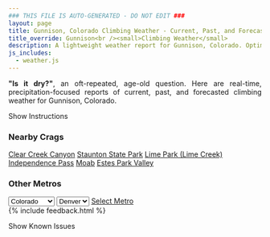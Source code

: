 ```yaml
---
### THIS FILE IS AUTO-GENERATED - DO NOT EDIT ###
layout: page
title: Gunnison, Colorado Climbing Weather - Current, Past, and Forecasted Report
title_override: Gunnison<br /><small>Climbing Weather</small>
description: A lightweight weather report for Gunnison, Colorado. Optimized for slow internet connections.
js_includes:
  - weather.js
---
```


<section class="measure center lh-copy f5-ns f6 ph2 mv4" style="text-align: justify;">
<strong>"Is it dry?"</strong>, an oft-repeated, age-old question. Here are real-time,
precipitation-focused reports of current, past, and forecasted climbing weather for Gunnison, Colorado.
</section>

<p id="settings-toggle" class="mw5 b center tc hover-light-red black-70 pointer">Show Instructions</p>
<section id="settings" class="overflow-hidden" style="display:none;">
    <div class="mv2 ph2 center">
        <div class="fn f6 tc pv2">
            <p class="measure lh-copy center"><strong>Show/hide hourly forecasts</strong> by clicking the desired day.</p>
            <hr class="mw5 p0 mv2 o-60 b0 bt b--light-red light-red bg-light-red">
            <p class="measure lh-copy center"><strong>Current and Past conditions</strong> are measured by the nearest weather station. <strong>Forecast conditions</strong> are calculated and polled separately.</p>
            <hr class="mw5 p0 mv2 o-60 b0 bt b--light-red light-red bg-light-red">
            <p class="measure lh-copy center"><strong>Having issues?</strong> Try <a id="clear-cache" class="no-underline relative fancy-link light-red hover-light-red" href="#">clearing the local cache</a>.</p>
            <hr class="mw5 p0 mv2 o-60 b0 bt b--light-red light-red bg-light-red">
            <p class="measure lh-copy center">Weather data sourced from <a class="no-underline fancy-link relative light-red" target="_blank" href="https://www.weather.gov/documentation/services-web-api">weather.gov</a>.</p>
        </div>
    </div>
</section>
<section id="weather" data-crag="gunnison-colorado" class="mv4-ns mv3 ph2 center"></section>
<section id="nearby" class="tc lh-copy">
  <h3>Nearby Crags</h3>
<a class="nowrap no-underline fancy-link relative light-red mh3" href="/crags/clear-creek-canyon-colorado-weather.html">Clear Creek Canyon</a>
<a class="nowrap no-underline fancy-link relative light-red mh3" href="/crags/staunton-state-park-colorado-weather.html">Staunton State Park</a>
<a class="nowrap no-underline fancy-link relative light-red mh3" href="/crags/lime-park-lime-creek-colorado-weather.html">Lime Park (Lime Creek)</a>
<a class="nowrap no-underline fancy-link relative light-red mh3" href="/crags/independence-pass-colorado-weather.html">Independence Pass</a>
<a class="nowrap no-underline fancy-link relative light-red mh3" href="/crags/moab-utah-weather.html">Moab</a>
<a class="nowrap no-underline fancy-link relative light-red mh3" href="/crags/estes-park-valley-colorado-weather.html">Estes Park Valley</a>
</section>
<section id="nearby" class="tc lh-copy">
  <h3>Other Metros</h3>
  <select class="ma1 bg-near-white pa2" id="stateSel">
    <option value="Texas">Texas</option>
    <option value="Washington">Washington</option>
    <option value="Colorado" selected>Colorado</option>
    <option value="Tennessee">Tennessee</option>
    <option value="Utah">Utah</option>
    <option value="California">California</option>
  </select>
  <select class="ma1 bg-near-white pa2" id="citySel">
    <option value="Denver" selected>Denver</option>
  </select>
  <a id="selectMetro" class="f6 link dim ph3 pv2 ma1 dib white bg-light-red" href="/crags/denver-colorado-weather.html">Select Metro</a>
  <script>
    var states = [];
    states["Texas"] = "Austin"
    states["Washington"] = "Seattle"
    states["Colorado"] = "Denver"
    states["Tennessee"] = "Nashville"
    states["Utah"] = "Salt Lake City"
    states["California"] = "San Francisco|Los Angeles"
  </script>
</section>
{% include feedback.html %}
<p id="issues-toggle" class="mw5 b center tc hover-light-red black-70 pointer">Show Known Issues</p>
<section id="issues" class="overflow-hidden tc f6">
</section>

<script>
  var weekly_GJT_152_72 = {"updated":"2021-01-13T05:45:44+00:00","units":"us","forecastGenerator":"BaselineForecastGenerator","generatedAt":"2021-01-13T09:25:40+00:00","updateTime":"2021-01-13T05:45:44+00:00","validTimes":"2021-01-12T23:00:00+00:00/P7DT2H","elevation":{"value":2479.8528,"unitCode":"unit:m"},"periods":[{"number":1,"name":"Overnight","startTime":"2021-01-13T02:00:00-07:00","endTime":"2021-01-13T06:00:00-07:00","isDaytime":false,"temperature":-6,"temperatureUnit":"F","temperatureTrend":null,"windSpeed":"0 to 5 mph","windDirection":"SSW","icon":"https://api.weather.gov/icons/land/night/cold?size=medium","shortForecast":"Mostly Clear","detailedForecast":"Mostly clear, with a low around -6. Wind chill values as low as -13. South southwest wind 0 to 5 mph."},{"number":2,"name":"Wednesday","startTime":"2021-01-13T06:00:00-07:00","endTime":"2021-01-13T18:00:00-07:00","isDaytime":true,"temperature":30,"temperatureUnit":"F","temperatureTrend":null,"windSpeed":"0 to 5 mph","windDirection":"W","icon":"https://api.weather.gov/icons/land/day/fog/sct?size=medium","shortForecast":"Patchy Fog then Mostly Sunny","detailedForecast":"Patchy fog between 8am and 9am. Mostly sunny, with a high near 30. Wind chill values as low as -14. West wind 0 to 5 mph."},{"number":3,"name":"Wednesday Night","startTime":"2021-01-13T18:00:00-07:00","endTime":"2021-01-14T06:00:00-07:00","isDaytime":false,"temperature":4,"temperatureUnit":"F","temperatureTrend":null,"windSpeed":"5 to 15 mph","windDirection":"WNW","icon":"https://api.weather.gov/icons/land/night/cold?size=medium","shortForecast":"Partly Cloudy","detailedForecast":"Partly cloudy, with a low around 4. West northwest wind 5 to 15 mph."},{"number":4,"name":"Thursday","startTime":"2021-01-14T06:00:00-07:00","endTime":"2021-01-14T18:00:00-07:00","isDaytime":true,"temperature":26,"temperatureUnit":"F","temperatureTrend":null,"windSpeed":"10 to 15 mph","windDirection":"WNW","icon":"https://api.weather.gov/icons/land/day/sct?size=medium","shortForecast":"Mostly Sunny","detailedForecast":"Mostly sunny, with a high near 26. Wind chill values as low as -10. West northwest wind 10 to 15 mph, with gusts as high as 30 mph."},{"number":5,"name":"Thursday Night","startTime":"2021-01-14T18:00:00-07:00","endTime":"2021-01-15T06:00:00-07:00","isDaytime":false,"temperature":0,"temperatureUnit":"F","temperatureTrend":null,"windSpeed":"5 to 10 mph","windDirection":"WNW","icon":"https://api.weather.gov/icons/land/night/cold?size=medium","shortForecast":"Clear","detailedForecast":"Clear, with a low around 0. West northwest wind 5 to 10 mph, with gusts as high as 25 mph."},{"number":6,"name":"Friday","startTime":"2021-01-15T06:00:00-07:00","endTime":"2021-01-15T18:00:00-07:00","isDaytime":true,"temperature":30,"temperatureUnit":"F","temperatureTrend":null,"windSpeed":"5 to 10 mph","windDirection":"WNW","icon":"https://api.weather.gov/icons/land/day/few?size=medium","shortForecast":"Sunny","detailedForecast":"Sunny, with a high near 30."},{"number":7,"name":"Friday Night","startTime":"2021-01-15T18:00:00-07:00","endTime":"2021-01-16T06:00:00-07:00","isDaytime":false,"temperature":4,"temperatureUnit":"F","temperatureTrend":null,"windSpeed":"5 mph","windDirection":"WNW","icon":"https://api.weather.gov/icons/land/night/cold?size=medium","shortForecast":"Partly Cloudy","detailedForecast":"Partly cloudy, with a low around 4."},{"number":8,"name":"Saturday","startTime":"2021-01-16T06:00:00-07:00","endTime":"2021-01-16T18:00:00-07:00","isDaytime":true,"temperature":30,"temperatureUnit":"F","temperatureTrend":null,"windSpeed":"5 mph","windDirection":"WNW","icon":"https://api.weather.gov/icons/land/day/snow?size=medium","shortForecast":"Slight Chance Snow Showers","detailedForecast":"A slight chance of snow showers between 11am and 5pm. Partly sunny, with a high near 30."},{"number":9,"name":"Saturday Night","startTime":"2021-01-16T18:00:00-07:00","endTime":"2021-01-17T06:00:00-07:00","isDaytime":false,"temperature":0,"temperatureUnit":"F","temperatureTrend":null,"windSpeed":"5 mph","windDirection":"WNW","icon":"https://api.weather.gov/icons/land/night/cold?size=medium","shortForecast":"Partly Cloudy","detailedForecast":"Partly cloudy, with a low around 0."},{"number":10,"name":"Sunday","startTime":"2021-01-17T06:00:00-07:00","endTime":"2021-01-17T18:00:00-07:00","isDaytime":true,"temperature":28,"temperatureUnit":"F","temperatureTrend":null,"windSpeed":"5 mph","windDirection":"W","icon":"https://api.weather.gov/icons/land/day/sct/snow?size=medium","shortForecast":"Mostly Sunny then Slight Chance Snow Showers","detailedForecast":"A slight chance of snow showers after 5pm. Mostly sunny, with a high near 28."},{"number":11,"name":"Sunday Night","startTime":"2021-01-17T18:00:00-07:00","endTime":"2021-01-18T06:00:00-07:00","isDaytime":false,"temperature":4,"temperatureUnit":"F","temperatureTrend":null,"windSpeed":"5 mph","windDirection":"WNW","icon":"https://api.weather.gov/icons/land/night/snow?size=medium","shortForecast":"Slight Chance Snow Showers","detailedForecast":"A slight chance of snow showers before 5am. Mostly cloudy, with a low around 4."},{"number":12,"name":"M.L. King Jr. Day","startTime":"2021-01-18T06:00:00-07:00","endTime":"2021-01-18T18:00:00-07:00","isDaytime":true,"temperature":26,"temperatureUnit":"F","temperatureTrend":null,"windSpeed":"5 mph","windDirection":"WNW","icon":"https://api.weather.gov/icons/land/day/snow?size=medium","shortForecast":"Slight Chance Snow Showers","detailedForecast":"A slight chance of snow showers between 11am and 5pm. Partly sunny, with a high near 26."},{"number":13,"name":"Monday Night","startTime":"2021-01-18T18:00:00-07:00","endTime":"2021-01-19T06:00:00-07:00","isDaytime":false,"temperature":-4,"temperatureUnit":"F","temperatureTrend":null,"windSpeed":"5 mph","windDirection":"WNW","icon":"https://api.weather.gov/icons/land/night/cold?size=medium","shortForecast":"Partly Cloudy","detailedForecast":"Partly cloudy, with a low around -4."},{"number":14,"name":"Tuesday","startTime":"2021-01-19T06:00:00-07:00","endTime":"2021-01-19T18:00:00-07:00","isDaytime":true,"temperature":25,"temperatureUnit":"F","temperatureTrend":null,"windSpeed":"5 mph","windDirection":"WNW","icon":"https://api.weather.gov/icons/land/day/sct?size=medium","shortForecast":"Mostly Sunny","detailedForecast":"Mostly sunny, with a high near 25."}]}
  var hourly_GJT_152_72 = {"@context":["https://geojson.org/geojson-ld/geojson-context.jsonld",{"@version":"1.1","wx":"https://api.weather.gov/ontology#","geo":"http://www.opengis.net/ont/geosparql#","unit":"http://codes.wmo.int/common/unit/","@vocab":"https://api.weather.gov/ontology#"}],"type":"Feature","geometry":{"type":"Polygon","coordinates":[[[-106.855759,38.5572231],[-106.8532816,38.5351203],[-106.8249691,38.5370592],[-106.8274406,38.5591622],[-106.855759,38.5572231]]]},"properties":{"updated":"2021-01-13T05:45:44+00:00","units":"us","forecastGenerator":"HourlyForecastGenerator","generatedAt":"2021-01-13T09:25:41+00:00","updateTime":"2021-01-13T05:45:44+00:00","validTimes":"2021-01-12T23:00:00+00:00/P7DT2H","elevation":{"value":2479.8528,"unitCode":"unit:m"},"periods":[{"number":1,"name":"","startTime":"2021-01-13T02:00:00-07:00","endTime":"2021-01-13T03:00:00-07:00","isDaytime":false,"temperature":-1,"temperatureUnit":"F","temperatureTrend":null,"windSpeed":"0 mph","windDirection":"S","icon":"https://api.weather.gov/icons/land/night/cold?size=small","shortForecast":"Mostly Clear","detailedForecast":""},{"number":2,"name":"","startTime":"2021-01-13T03:00:00-07:00","endTime":"2021-01-13T04:00:00-07:00","isDaytime":false,"temperature":-2,"temperatureUnit":"F","temperatureTrend":null,"windSpeed":"5 mph","windDirection":"S","icon":"https://api.weather.gov/icons/land/night/cold?size=small","shortForecast":"Mostly Clear","detailedForecast":""},{"number":3,"name":"","startTime":"2021-01-13T04:00:00-07:00","endTime":"2021-01-13T05:00:00-07:00","isDaytime":false,"temperature":-3,"temperatureUnit":"F","temperatureTrend":null,"windSpeed":"5 mph","windDirection":"SW","icon":"https://api.weather.gov/icons/land/night/cold?size=small","shortForecast":"Mostly Clear","detailedForecast":""},{"number":4,"name":"","startTime":"2021-01-13T05:00:00-07:00","endTime":"2021-01-13T06:00:00-07:00","isDaytime":false,"temperature":-4,"temperatureUnit":"F","temperatureTrend":null,"windSpeed":"5 mph","windDirection":"WSW","icon":"https://api.weather.gov/icons/land/night/cold?size=small","shortForecast":"Mostly Clear","detailedForecast":""},{"number":5,"name":"","startTime":"2021-01-13T06:00:00-07:00","endTime":"2021-01-13T07:00:00-07:00","isDaytime":true,"temperature":-6,"temperatureUnit":"F","temperatureTrend":null,"windSpeed":"5 mph","windDirection":"W","icon":"https://api.weather.gov/icons/land/day/cold?size=small","shortForecast":"Sunny","detailedForecast":""},{"number":6,"name":"","startTime":"2021-01-13T07:00:00-07:00","endTime":"2021-01-13T08:00:00-07:00","isDaytime":true,"temperature":-6,"temperatureUnit":"F","temperatureTrend":null,"windSpeed":"0 mph","windDirection":"WNW","icon":"https://api.weather.gov/icons/land/day/cold?size=small","shortForecast":"Mostly Sunny","detailedForecast":""},{"number":7,"name":"","startTime":"2021-01-13T08:00:00-07:00","endTime":"2021-01-13T09:00:00-07:00","isDaytime":true,"temperature":-5,"temperatureUnit":"F","temperatureTrend":null,"windSpeed":"0 mph","windDirection":"WNW","icon":"https://api.weather.gov/icons/land/day/fog?size=small","shortForecast":"Patchy Fog","detailedForecast":""},{"number":8,"name":"","startTime":"2021-01-13T09:00:00-07:00","endTime":"2021-01-13T10:00:00-07:00","isDaytime":true,"temperature":1,"temperatureUnit":"F","temperatureTrend":null,"windSpeed":"0 mph","windDirection":"WNW","icon":"https://api.weather.gov/icons/land/day/cold?size=small","shortForecast":"Mostly Sunny","detailedForecast":""},{"number":9,"name":"","startTime":"2021-01-13T10:00:00-07:00","endTime":"2021-01-13T11:00:00-07:00","isDaytime":true,"temperature":8,"temperatureUnit":"F","temperatureTrend":null,"windSpeed":"0 mph","windDirection":"W","icon":"https://api.weather.gov/icons/land/day/cold?size=small","shortForecast":"Mostly Sunny","detailedForecast":""},{"number":10,"name":"","startTime":"2021-01-13T11:00:00-07:00","endTime":"2021-01-13T12:00:00-07:00","isDaytime":true,"temperature":16,"temperatureUnit":"F","temperatureTrend":null,"windSpeed":"5 mph","windDirection":"W","icon":"https://api.weather.gov/icons/land/day/sct?size=small","shortForecast":"Mostly Sunny","detailedForecast":""},{"number":11,"name":"","startTime":"2021-01-13T12:00:00-07:00","endTime":"2021-01-13T13:00:00-07:00","isDaytime":true,"temperature":22,"temperatureUnit":"F","temperatureTrend":null,"windSpeed":"5 mph","windDirection":"W","icon":"https://api.weather.gov/icons/land/day/sct?size=small","shortForecast":"Mostly Sunny","detailedForecast":""},{"number":12,"name":"","startTime":"2021-01-13T13:00:00-07:00","endTime":"2021-01-13T14:00:00-07:00","isDaytime":true,"temperature":27,"temperatureUnit":"F","temperatureTrend":null,"windSpeed":"5 mph","windDirection":"W","icon":"https://api.weather.gov/icons/land/day/sct?size=small","shortForecast":"Mostly Sunny","detailedForecast":""},{"number":13,"name":"","startTime":"2021-01-13T14:00:00-07:00","endTime":"2021-01-13T15:00:00-07:00","isDaytime":true,"temperature":30,"temperatureUnit":"F","temperatureTrend":null,"windSpeed":"5 mph","windDirection":"W","icon":"https://api.weather.gov/icons/land/day/sct?size=small","shortForecast":"Mostly Sunny","detailedForecast":""},{"number":14,"name":"","startTime":"2021-01-13T15:00:00-07:00","endTime":"2021-01-13T16:00:00-07:00","isDaytime":true,"temperature":30,"temperatureUnit":"F","temperatureTrend":null,"windSpeed":"5 mph","windDirection":"W","icon":"https://api.weather.gov/icons/land/day/sct?size=small","shortForecast":"Mostly Sunny","detailedForecast":""},{"number":15,"name":"","startTime":"2021-01-13T16:00:00-07:00","endTime":"2021-01-13T17:00:00-07:00","isDaytime":true,"temperature":29,"temperatureUnit":"F","temperatureTrend":null,"windSpeed":"5 mph","windDirection":"WNW","icon":"https://api.weather.gov/icons/land/day/bkn?size=small","shortForecast":"Partly Sunny","detailedForecast":""},{"number":16,"name":"","startTime":"2021-01-13T17:00:00-07:00","endTime":"2021-01-13T18:00:00-07:00","isDaytime":true,"temperature":26,"temperatureUnit":"F","temperatureTrend":null,"windSpeed":"5 mph","windDirection":"WNW","icon":"https://api.weather.gov/icons/land/day/sct?size=small","shortForecast":"Mostly Sunny","detailedForecast":""},{"number":17,"name":"","startTime":"2021-01-13T18:00:00-07:00","endTime":"2021-01-13T19:00:00-07:00","isDaytime":false,"temperature":24,"temperatureUnit":"F","temperatureTrend":null,"windSpeed":"10 mph","windDirection":"WNW","icon":"https://api.weather.gov/icons/land/night/sct?size=small","shortForecast":"Partly Cloudy","detailedForecast":""},{"number":18,"name":"","startTime":"2021-01-13T19:00:00-07:00","endTime":"2021-01-13T20:00:00-07:00","isDaytime":false,"temperature":21,"temperatureUnit":"F","temperatureTrend":null,"windSpeed":"10 mph","windDirection":"WNW","icon":"https://api.weather.gov/icons/land/night/sct?size=small","shortForecast":"Partly Cloudy","detailedForecast":""},{"number":19,"name":"","startTime":"2021-01-13T20:00:00-07:00","endTime":"2021-01-13T21:00:00-07:00","isDaytime":false,"temperature":19,"temperatureUnit":"F","temperatureTrend":null,"windSpeed":"10 mph","windDirection":"WNW","icon":"https://api.weather.gov/icons/land/night/sct?size=small","shortForecast":"Partly Cloudy","detailedForecast":""},{"number":20,"name":"","startTime":"2021-01-13T21:00:00-07:00","endTime":"2021-01-13T22:00:00-07:00","isDaytime":false,"temperature":17,"temperatureUnit":"F","temperatureTrend":null,"windSpeed":"5 mph","windDirection":"WNW","icon":"https://api.weather.gov/icons/land/night/sct?size=small","shortForecast":"Partly Cloudy","detailedForecast":""},{"number":21,"name":"","startTime":"2021-01-13T22:00:00-07:00","endTime":"2021-01-13T23:00:00-07:00","isDaytime":false,"temperature":17,"temperatureUnit":"F","temperatureTrend":null,"windSpeed":"5 mph","windDirection":"WNW","icon":"https://api.weather.gov/icons/land/night/sct?size=small","shortForecast":"Partly Cloudy","detailedForecast":""},{"number":22,"name":"","startTime":"2021-01-13T23:00:00-07:00","endTime":"2021-01-14T00:00:00-07:00","isDaytime":false,"temperature":17,"temperatureUnit":"F","temperatureTrend":null,"windSpeed":"5 mph","windDirection":"WNW","icon":"https://api.weather.gov/icons/land/night/sct?size=small","shortForecast":"Partly Cloudy","detailedForecast":""},{"number":23,"name":"","startTime":"2021-01-14T00:00:00-07:00","endTime":"2021-01-14T01:00:00-07:00","isDaytime":false,"temperature":17,"temperatureUnit":"F","temperatureTrend":null,"windSpeed":"5 mph","windDirection":"W","icon":"https://api.weather.gov/icons/land/night/sct?size=small","shortForecast":"Partly Cloudy","detailedForecast":""},{"number":24,"name":"","startTime":"2021-01-14T01:00:00-07:00","endTime":"2021-01-14T02:00:00-07:00","isDaytime":false,"temperature":17,"temperatureUnit":"F","temperatureTrend":null,"windSpeed":"5 mph","windDirection":"W","icon":"https://api.weather.gov/icons/land/night/sct?size=small","shortForecast":"Partly Cloudy","detailedForecast":""},{"number":25,"name":"","startTime":"2021-01-14T02:00:00-07:00","endTime":"2021-01-14T03:00:00-07:00","isDaytime":false,"temperature":17,"temperatureUnit":"F","temperatureTrend":null,"windSpeed":"10 mph","windDirection":"W","icon":"https://api.weather.gov/icons/land/night/sct?size=small","shortForecast":"Partly Cloudy","detailedForecast":""},{"number":26,"name":"","startTime":"2021-01-14T03:00:00-07:00","endTime":"2021-01-14T04:00:00-07:00","isDaytime":false,"temperature":18,"temperatureUnit":"F","temperatureTrend":null,"windSpeed":"10 mph","windDirection":"W","icon":"https://api.weather.gov/icons/land/night/bkn?size=small","shortForecast":"Mostly Cloudy","detailedForecast":""},{"number":27,"name":"","startTime":"2021-01-14T04:00:00-07:00","endTime":"2021-01-14T05:00:00-07:00","isDaytime":false,"temperature":17,"temperatureUnit":"F","temperatureTrend":null,"windSpeed":"10 mph","windDirection":"W","icon":"https://api.weather.gov/icons/land/night/bkn?size=small","shortForecast":"Mostly Cloudy","detailedForecast":""},{"number":28,"name":"","startTime":"2021-01-14T05:00:00-07:00","endTime":"2021-01-14T06:00:00-07:00","isDaytime":false,"temperature":15,"temperatureUnit":"F","temperatureTrend":null,"windSpeed":"15 mph","windDirection":"W","icon":"https://api.weather.gov/icons/land/night/sct?size=small","shortForecast":"Partly Cloudy","detailedForecast":""},{"number":29,"name":"","startTime":"2021-01-14T06:00:00-07:00","endTime":"2021-01-14T07:00:00-07:00","isDaytime":true,"temperature":11,"temperatureUnit":"F","temperatureTrend":null,"windSpeed":"10 mph","windDirection":"W","icon":"https://api.weather.gov/icons/land/day/sct?size=small","shortForecast":"Mostly Sunny","detailedForecast":""},{"number":30,"name":"","startTime":"2021-01-14T07:00:00-07:00","endTime":"2021-01-14T08:00:00-07:00","isDaytime":true,"temperature":7,"temperatureUnit":"F","temperatureTrend":null,"windSpeed":"10 mph","windDirection":"WNW","icon":"https://api.weather.gov/icons/land/day/cold?size=small","shortForecast":"Mostly Sunny","detailedForecast":""},{"number":31,"name":"","startTime":"2021-01-14T08:00:00-07:00","endTime":"2021-01-14T09:00:00-07:00","isDaytime":true,"temperature":4,"temperatureUnit":"F","temperatureTrend":null,"windSpeed":"10 mph","windDirection":"WNW","icon":"https://api.weather.gov/icons/land/day/cold?size=small","shortForecast":"Mostly Sunny","detailedForecast":""},{"number":32,"name":"","startTime":"2021-01-14T09:00:00-07:00","endTime":"2021-01-14T10:00:00-07:00","isDaytime":true,"temperature":7,"temperatureUnit":"F","temperatureTrend":null,"windSpeed":"10 mph","windDirection":"WNW","icon":"https://api.weather.gov/icons/land/day/cold?size=small","shortForecast":"Mostly Sunny","detailedForecast":""},{"number":33,"name":"","startTime":"2021-01-14T10:00:00-07:00","endTime":"2021-01-14T11:00:00-07:00","isDaytime":true,"temperature":12,"temperatureUnit":"F","temperatureTrend":null,"windSpeed":"10 mph","windDirection":"WNW","icon":"https://api.weather.gov/icons/land/day/sct?size=small","shortForecast":"Mostly Sunny","detailedForecast":""},{"number":34,"name":"","startTime":"2021-01-14T11:00:00-07:00","endTime":"2021-01-14T12:00:00-07:00","isDaytime":true,"temperature":18,"temperatureUnit":"F","temperatureTrend":null,"windSpeed":"10 mph","windDirection":"WNW","icon":"https://api.weather.gov/icons/land/day/sct?size=small","shortForecast":"Mostly Sunny","detailedForecast":""},{"number":35,"name":"","startTime":"2021-01-14T12:00:00-07:00","endTime":"2021-01-14T13:00:00-07:00","isDaytime":true,"temperature":22,"temperatureUnit":"F","temperatureTrend":null,"windSpeed":"10 mph","windDirection":"WNW","icon":"https://api.weather.gov/icons/land/day/few?size=small","shortForecast":"Sunny","detailedForecast":""},{"number":36,"name":"","startTime":"2021-01-14T13:00:00-07:00","endTime":"2021-01-14T14:00:00-07:00","isDaytime":true,"temperature":25,"temperatureUnit":"F","temperatureTrend":null,"windSpeed":"15 mph","windDirection":"W","icon":"https://api.weather.gov/icons/land/day/few?size=small","shortForecast":"Sunny","detailedForecast":""},{"number":37,"name":"","startTime":"2021-01-14T14:00:00-07:00","endTime":"2021-01-14T15:00:00-07:00","isDaytime":true,"temperature":26,"temperatureUnit":"F","temperatureTrend":null,"windSpeed":"15 mph","windDirection":"W","icon":"https://api.weather.gov/icons/land/day/few?size=small","shortForecast":"Sunny","detailedForecast":""},{"number":38,"name":"","startTime":"2021-01-14T15:00:00-07:00","endTime":"2021-01-14T16:00:00-07:00","isDaytime":true,"temperature":25,"temperatureUnit":"F","temperatureTrend":null,"windSpeed":"15 mph","windDirection":"W","icon":"https://api.weather.gov/icons/land/day/few?size=small","shortForecast":"Sunny","detailedForecast":""},{"number":39,"name":"","startTime":"2021-01-14T16:00:00-07:00","endTime":"2021-01-14T17:00:00-07:00","isDaytime":true,"temperature":23,"temperatureUnit":"F","temperatureTrend":null,"windSpeed":"15 mph","windDirection":"W","icon":"https://api.weather.gov/icons/land/day/few?size=small","shortForecast":"Sunny","detailedForecast":""},{"number":40,"name":"","startTime":"2021-01-14T17:00:00-07:00","endTime":"2021-01-14T18:00:00-07:00","isDaytime":true,"temperature":21,"temperatureUnit":"F","temperatureTrend":null,"windSpeed":"10 mph","windDirection":"W","icon":"https://api.weather.gov/icons/land/day/skc?size=small","shortForecast":"Sunny","detailedForecast":""},{"number":41,"name":"","startTime":"2021-01-14T18:00:00-07:00","endTime":"2021-01-14T19:00:00-07:00","isDaytime":false,"temperature":18,"temperatureUnit":"F","temperatureTrend":null,"windSpeed":"10 mph","windDirection":"W","icon":"https://api.weather.gov/icons/land/night/skc?size=small","shortForecast":"Clear","detailedForecast":""},{"number":42,"name":"","startTime":"2021-01-14T19:00:00-07:00","endTime":"2021-01-14T20:00:00-07:00","isDaytime":false,"temperature":15,"temperatureUnit":"F","temperatureTrend":null,"windSpeed":"10 mph","windDirection":"WNW","icon":"https://api.weather.gov/icons/land/night/skc?size=small","shortForecast":"Clear","detailedForecast":""},{"number":43,"name":"","startTime":"2021-01-14T20:00:00-07:00","endTime":"2021-01-14T21:00:00-07:00","isDaytime":false,"temperature":12,"temperatureUnit":"F","temperatureTrend":null,"windSpeed":"10 mph","windDirection":"WNW","icon":"https://api.weather.gov/icons/land/night/skc?size=small","shortForecast":"Clear","detailedForecast":""},{"number":44,"name":"","startTime":"2021-01-14T21:00:00-07:00","endTime":"2021-01-14T22:00:00-07:00","isDaytime":false,"temperature":11,"temperatureUnit":"F","temperatureTrend":null,"windSpeed":"10 mph","windDirection":"WNW","icon":"https://api.weather.gov/icons/land/night/skc?size=small","shortForecast":"Clear","detailedForecast":""},{"number":45,"name":"","startTime":"2021-01-14T22:00:00-07:00","endTime":"2021-01-14T23:00:00-07:00","isDaytime":false,"temperature":10,"temperatureUnit":"F","temperatureTrend":null,"windSpeed":"5 mph","windDirection":"WNW","icon":"https://api.weather.gov/icons/land/night/cold?size=small","shortForecast":"Clear","detailedForecast":""},{"number":46,"name":"","startTime":"2021-01-14T23:00:00-07:00","endTime":"2021-01-15T00:00:00-07:00","isDaytime":false,"temperature":8,"temperatureUnit":"F","temperatureTrend":null,"windSpeed":"5 mph","windDirection":"WNW","icon":"https://api.weather.gov/icons/land/night/cold?size=small","shortForecast":"Mostly Clear","detailedForecast":""},{"number":47,"name":"","startTime":"2021-01-15T00:00:00-07:00","endTime":"2021-01-15T01:00:00-07:00","isDaytime":false,"temperature":7,"temperatureUnit":"F","temperatureTrend":null,"windSpeed":"5 mph","windDirection":"WNW","icon":"https://api.weather.gov/icons/land/night/cold?size=small","shortForecast":"Mostly Clear","detailedForecast":""},{"number":48,"name":"","startTime":"2021-01-15T01:00:00-07:00","endTime":"2021-01-15T02:00:00-07:00","isDaytime":false,"temperature":6,"temperatureUnit":"F","temperatureTrend":null,"windSpeed":"10 mph","windDirection":"WNW","icon":"https://api.weather.gov/icons/land/night/cold?size=small","shortForecast":"Clear","detailedForecast":""},{"number":49,"name":"","startTime":"2021-01-15T02:00:00-07:00","endTime":"2021-01-15T03:00:00-07:00","isDaytime":false,"temperature":5,"temperatureUnit":"F","temperatureTrend":null,"windSpeed":"10 mph","windDirection":"WNW","icon":"https://api.weather.gov/icons/land/night/cold?size=small","shortForecast":"Clear","detailedForecast":""},{"number":50,"name":"","startTime":"2021-01-15T03:00:00-07:00","endTime":"2021-01-15T04:00:00-07:00","isDaytime":false,"temperature":4,"temperatureUnit":"F","temperatureTrend":null,"windSpeed":"5 mph","windDirection":"WNW","icon":"https://api.weather.gov/icons/land/night/cold?size=small","shortForecast":"Clear","detailedForecast":""},{"number":51,"name":"","startTime":"2021-01-15T04:00:00-07:00","endTime":"2021-01-15T05:00:00-07:00","isDaytime":false,"temperature":3,"temperatureUnit":"F","temperatureTrend":null,"windSpeed":"5 mph","windDirection":"WNW","icon":"https://api.weather.gov/icons/land/night/cold?size=small","shortForecast":"Clear","detailedForecast":""},{"number":52,"name":"","startTime":"2021-01-15T05:00:00-07:00","endTime":"2021-01-15T06:00:00-07:00","isDaytime":false,"temperature":2,"temperatureUnit":"F","temperatureTrend":null,"windSpeed":"5 mph","windDirection":"WNW","icon":"https://api.weather.gov/icons/land/night/cold?size=small","shortForecast":"Clear","detailedForecast":""},{"number":53,"name":"","startTime":"2021-01-15T06:00:00-07:00","endTime":"2021-01-15T07:00:00-07:00","isDaytime":true,"temperature":0,"temperatureUnit":"F","temperatureTrend":null,"windSpeed":"5 mph","windDirection":"WNW","icon":"https://api.weather.gov/icons/land/day/cold?size=small","shortForecast":"Sunny","detailedForecast":""},{"number":54,"name":"","startTime":"2021-01-15T07:00:00-07:00","endTime":"2021-01-15T08:00:00-07:00","isDaytime":true,"temperature":0,"temperatureUnit":"F","temperatureTrend":null,"windSpeed":"5 mph","windDirection":"WNW","icon":"https://api.weather.gov/icons/land/day/cold?size=small","shortForecast":"Sunny","detailedForecast":""},{"number":55,"name":"","startTime":"2021-01-15T08:00:00-07:00","endTime":"2021-01-15T09:00:00-07:00","isDaytime":true,"temperature":1,"temperatureUnit":"F","temperatureTrend":null,"windSpeed":"5 mph","windDirection":"WNW","icon":"https://api.weather.gov/icons/land/day/cold?size=small","shortForecast":"Sunny","detailedForecast":""},{"number":56,"name":"","startTime":"2021-01-15T09:00:00-07:00","endTime":"2021-01-15T10:00:00-07:00","isDaytime":true,"temperature":6,"temperatureUnit":"F","temperatureTrend":null,"windSpeed":"5 mph","windDirection":"WNW","icon":"https://api.weather.gov/icons/land/day/cold?size=small","shortForecast":"Sunny","detailedForecast":""},{"number":57,"name":"","startTime":"2021-01-15T10:00:00-07:00","endTime":"2021-01-15T11:00:00-07:00","isDaytime":true,"temperature":13,"temperatureUnit":"F","temperatureTrend":null,"windSpeed":"5 mph","windDirection":"W","icon":"https://api.weather.gov/icons/land/day/few?size=small","shortForecast":"Sunny","detailedForecast":""},{"number":58,"name":"","startTime":"2021-01-15T11:00:00-07:00","endTime":"2021-01-15T12:00:00-07:00","isDaytime":true,"temperature":20,"temperatureUnit":"F","temperatureTrend":null,"windSpeed":"10 mph","windDirection":"W","icon":"https://api.weather.gov/icons/land/day/few?size=small","shortForecast":"Sunny","detailedForecast":""},{"number":59,"name":"","startTime":"2021-01-15T12:00:00-07:00","endTime":"2021-01-15T13:00:00-07:00","isDaytime":true,"temperature":25,"temperatureUnit":"F","temperatureTrend":null,"windSpeed":"10 mph","windDirection":"W","icon":"https://api.weather.gov/icons/land/day/few?size=small","shortForecast":"Sunny","detailedForecast":""},{"number":60,"name":"","startTime":"2021-01-15T13:00:00-07:00","endTime":"2021-01-15T14:00:00-07:00","isDaytime":true,"temperature":28,"temperatureUnit":"F","temperatureTrend":null,"windSpeed":"10 mph","windDirection":"W","icon":"https://api.weather.gov/icons/land/day/few?size=small","shortForecast":"Sunny","detailedForecast":""},{"number":61,"name":"","startTime":"2021-01-15T14:00:00-07:00","endTime":"2021-01-15T15:00:00-07:00","isDaytime":true,"temperature":30,"temperatureUnit":"F","temperatureTrend":null,"windSpeed":"10 mph","windDirection":"W","icon":"https://api.weather.gov/icons/land/day/few?size=small","shortForecast":"Sunny","detailedForecast":""},{"number":62,"name":"","startTime":"2021-01-15T15:00:00-07:00","endTime":"2021-01-15T16:00:00-07:00","isDaytime":true,"temperature":29,"temperatureUnit":"F","temperatureTrend":null,"windSpeed":"10 mph","windDirection":"W","icon":"https://api.weather.gov/icons/land/day/few?size=small","shortForecast":"Sunny","detailedForecast":""},{"number":63,"name":"","startTime":"2021-01-15T16:00:00-07:00","endTime":"2021-01-15T17:00:00-07:00","isDaytime":true,"temperature":27,"temperatureUnit":"F","temperatureTrend":null,"windSpeed":"10 mph","windDirection":"W","icon":"https://api.weather.gov/icons/land/day/few?size=small","shortForecast":"Sunny","detailedForecast":""},{"number":64,"name":"","startTime":"2021-01-15T17:00:00-07:00","endTime":"2021-01-15T18:00:00-07:00","isDaytime":true,"temperature":25,"temperatureUnit":"F","temperatureTrend":null,"windSpeed":"5 mph","windDirection":"W","icon":"https://api.weather.gov/icons/land/day/few?size=small","shortForecast":"Sunny","detailedForecast":""},{"number":65,"name":"","startTime":"2021-01-15T18:00:00-07:00","endTime":"2021-01-15T19:00:00-07:00","isDaytime":false,"temperature":22,"temperatureUnit":"F","temperatureTrend":null,"windSpeed":"5 mph","windDirection":"W","icon":"https://api.weather.gov/icons/land/night/few?size=small","shortForecast":"Mostly Clear","detailedForecast":""},{"number":66,"name":"","startTime":"2021-01-15T19:00:00-07:00","endTime":"2021-01-15T20:00:00-07:00","isDaytime":false,"temperature":19,"temperatureUnit":"F","temperatureTrend":null,"windSpeed":"5 mph","windDirection":"W","icon":"https://api.weather.gov/icons/land/night/few?size=small","shortForecast":"Mostly Clear","detailedForecast":""},{"number":67,"name":"","startTime":"2021-01-15T20:00:00-07:00","endTime":"2021-01-15T21:00:00-07:00","isDaytime":false,"temperature":17,"temperatureUnit":"F","temperatureTrend":null,"windSpeed":"5 mph","windDirection":"W","icon":"https://api.weather.gov/icons/land/night/few?size=small","shortForecast":"Mostly Clear","detailedForecast":""},{"number":68,"name":"","startTime":"2021-01-15T21:00:00-07:00","endTime":"2021-01-15T22:00:00-07:00","isDaytime":false,"temperature":16,"temperatureUnit":"F","temperatureTrend":null,"windSpeed":"5 mph","windDirection":"W","icon":"https://api.weather.gov/icons/land/night/few?size=small","shortForecast":"Mostly Clear","detailedForecast":""},{"number":69,"name":"","startTime":"2021-01-15T22:00:00-07:00","endTime":"2021-01-15T23:00:00-07:00","isDaytime":false,"temperature":14,"temperatureUnit":"F","temperatureTrend":null,"windSpeed":"5 mph","windDirection":"W","icon":"https://api.weather.gov/icons/land/night/few?size=small","shortForecast":"Mostly Clear","detailedForecast":""},{"number":70,"name":"","startTime":"2021-01-15T23:00:00-07:00","endTime":"2021-01-16T00:00:00-07:00","isDaytime":false,"temperature":13,"temperatureUnit":"F","temperatureTrend":null,"windSpeed":"5 mph","windDirection":"WNW","icon":"https://api.weather.gov/icons/land/night/sct?size=small","shortForecast":"Partly Cloudy","detailedForecast":""},{"number":71,"name":"","startTime":"2021-01-16T00:00:00-07:00","endTime":"2021-01-16T01:00:00-07:00","isDaytime":false,"temperature":12,"temperatureUnit":"F","temperatureTrend":null,"windSpeed":"5 mph","windDirection":"WNW","icon":"https://api.weather.gov/icons/land/night/sct?size=small","shortForecast":"Partly Cloudy","detailedForecast":""},{"number":72,"name":"","startTime":"2021-01-16T01:00:00-07:00","endTime":"2021-01-16T02:00:00-07:00","isDaytime":false,"temperature":10,"temperatureUnit":"F","temperatureTrend":null,"windSpeed":"5 mph","windDirection":"WNW","icon":"https://api.weather.gov/icons/land/night/cold?size=small","shortForecast":"Partly Cloudy","detailedForecast":""},{"number":73,"name":"","startTime":"2021-01-16T02:00:00-07:00","endTime":"2021-01-16T03:00:00-07:00","isDaytime":false,"temperature":10,"temperatureUnit":"F","temperatureTrend":null,"windSpeed":"5 mph","windDirection":"WNW","icon":"https://api.weather.gov/icons/land/night/cold?size=small","shortForecast":"Partly Cloudy","detailedForecast":""},{"number":74,"name":"","startTime":"2021-01-16T03:00:00-07:00","endTime":"2021-01-16T04:00:00-07:00","isDaytime":false,"temperature":10,"temperatureUnit":"F","temperatureTrend":null,"windSpeed":"5 mph","windDirection":"WNW","icon":"https://api.weather.gov/icons/land/night/cold?size=small","shortForecast":"Partly Cloudy","detailedForecast":""},{"number":75,"name":"","startTime":"2021-01-16T04:00:00-07:00","endTime":"2021-01-16T05:00:00-07:00","isDaytime":false,"temperature":10,"temperatureUnit":"F","temperatureTrend":null,"windSpeed":"5 mph","windDirection":"WNW","icon":"https://api.weather.gov/icons/land/night/cold?size=small","shortForecast":"Partly Cloudy","detailedForecast":""},{"number":76,"name":"","startTime":"2021-01-16T05:00:00-07:00","endTime":"2021-01-16T06:00:00-07:00","isDaytime":false,"temperature":9,"temperatureUnit":"F","temperatureTrend":null,"windSpeed":"5 mph","windDirection":"WNW","icon":"https://api.weather.gov/icons/land/night/cold?size=small","shortForecast":"Mostly Cloudy","detailedForecast":""},{"number":77,"name":"","startTime":"2021-01-16T06:00:00-07:00","endTime":"2021-01-16T07:00:00-07:00","isDaytime":true,"temperature":6,"temperatureUnit":"F","temperatureTrend":null,"windSpeed":"5 mph","windDirection":"WNW","icon":"https://api.weather.gov/icons/land/day/cold?size=small","shortForecast":"Mostly Cloudy","detailedForecast":""},{"number":78,"name":"","startTime":"2021-01-16T07:00:00-07:00","endTime":"2021-01-16T08:00:00-07:00","isDaytime":true,"temperature":4,"temperatureUnit":"F","temperatureTrend":null,"windSpeed":"5 mph","windDirection":"WNW","icon":"https://api.weather.gov/icons/land/day/cold?size=small","shortForecast":"Mostly Cloudy","detailedForecast":""},{"number":79,"name":"","startTime":"2021-01-16T08:00:00-07:00","endTime":"2021-01-16T09:00:00-07:00","isDaytime":true,"temperature":4,"temperatureUnit":"F","temperatureTrend":null,"windSpeed":"5 mph","windDirection":"WNW","icon":"https://api.weather.gov/icons/land/day/cold?size=small","shortForecast":"Mostly Cloudy","detailedForecast":""},{"number":80,"name":"","startTime":"2021-01-16T09:00:00-07:00","endTime":"2021-01-16T10:00:00-07:00","isDaytime":true,"temperature":8,"temperatureUnit":"F","temperatureTrend":null,"windSpeed":"5 mph","windDirection":"WNW","icon":"https://api.weather.gov/icons/land/day/cold?size=small","shortForecast":"Mostly Cloudy","detailedForecast":""},{"number":81,"name":"","startTime":"2021-01-16T10:00:00-07:00","endTime":"2021-01-16T11:00:00-07:00","isDaytime":true,"temperature":14,"temperatureUnit":"F","temperatureTrend":null,"windSpeed":"5 mph","windDirection":"WNW","icon":"https://api.weather.gov/icons/land/day/bkn?size=small","shortForecast":"Mostly Cloudy","detailedForecast":""},{"number":82,"name":"","startTime":"2021-01-16T11:00:00-07:00","endTime":"2021-01-16T12:00:00-07:00","isDaytime":true,"temperature":20,"temperatureUnit":"F","temperatureTrend":null,"windSpeed":"5 mph","windDirection":"W","icon":"https://api.weather.gov/icons/land/day/snow?size=small","shortForecast":"Slight Chance Snow Showers","detailedForecast":""},{"number":83,"name":"","startTime":"2021-01-16T12:00:00-07:00","endTime":"2021-01-16T13:00:00-07:00","isDaytime":true,"temperature":25,"temperatureUnit":"F","temperatureTrend":null,"windSpeed":"5 mph","windDirection":"W","icon":"https://api.weather.gov/icons/land/day/snow?size=small","shortForecast":"Slight Chance Snow Showers","detailedForecast":""},{"number":84,"name":"","startTime":"2021-01-16T13:00:00-07:00","endTime":"2021-01-16T14:00:00-07:00","isDaytime":true,"temperature":28,"temperatureUnit":"F","temperatureTrend":null,"windSpeed":"5 mph","windDirection":"W","icon":"https://api.weather.gov/icons/land/day/snow?size=small","shortForecast":"Slight Chance Snow Showers","detailedForecast":""},{"number":85,"name":"","startTime":"2021-01-16T14:00:00-07:00","endTime":"2021-01-16T15:00:00-07:00","isDaytime":true,"temperature":30,"temperatureUnit":"F","temperatureTrend":null,"windSpeed":"5 mph","windDirection":"W","icon":"https://api.weather.gov/icons/land/day/snow?size=small","shortForecast":"Slight Chance Snow Showers","detailedForecast":""},{"number":86,"name":"","startTime":"2021-01-16T15:00:00-07:00","endTime":"2021-01-16T16:00:00-07:00","isDaytime":true,"temperature":30,"temperatureUnit":"F","temperatureTrend":null,"windSpeed":"5 mph","windDirection":"W","icon":"https://api.weather.gov/icons/land/day/snow?size=small","shortForecast":"Slight Chance Snow Showers","detailedForecast":""},{"number":87,"name":"","startTime":"2021-01-16T16:00:00-07:00","endTime":"2021-01-16T17:00:00-07:00","isDaytime":true,"temperature":28,"temperatureUnit":"F","temperatureTrend":null,"windSpeed":"5 mph","windDirection":"W","icon":"https://api.weather.gov/icons/land/day/snow?size=small","shortForecast":"Slight Chance Snow Showers","detailedForecast":""},{"number":88,"name":"","startTime":"2021-01-16T17:00:00-07:00","endTime":"2021-01-16T18:00:00-07:00","isDaytime":true,"temperature":26,"temperatureUnit":"F","temperatureTrend":null,"windSpeed":"5 mph","windDirection":"W","icon":"https://api.weather.gov/icons/land/day/sct?size=small","shortForecast":"Mostly Sunny","detailedForecast":""},{"number":89,"name":"","startTime":"2021-01-16T18:00:00-07:00","endTime":"2021-01-16T19:00:00-07:00","isDaytime":false,"temperature":22,"temperatureUnit":"F","temperatureTrend":null,"windSpeed":"5 mph","windDirection":"W","icon":"https://api.weather.gov/icons/land/night/sct?size=small","shortForecast":"Partly Cloudy","detailedForecast":""},{"number":90,"name":"","startTime":"2021-01-16T19:00:00-07:00","endTime":"2021-01-16T20:00:00-07:00","isDaytime":false,"temperature":19,"temperatureUnit":"F","temperatureTrend":null,"windSpeed":"5 mph","windDirection":"W","icon":"https://api.weather.gov/icons/land/night/sct?size=small","shortForecast":"Partly Cloudy","detailedForecast":""},{"number":91,"name":"","startTime":"2021-01-16T20:00:00-07:00","endTime":"2021-01-16T21:00:00-07:00","isDaytime":false,"temperature":16,"temperatureUnit":"F","temperatureTrend":null,"windSpeed":"5 mph","windDirection":"W","icon":"https://api.weather.gov/icons/land/night/sct?size=small","shortForecast":"Partly Cloudy","detailedForecast":""},{"number":92,"name":"","startTime":"2021-01-16T21:00:00-07:00","endTime":"2021-01-16T22:00:00-07:00","isDaytime":false,"temperature":13,"temperatureUnit":"F","temperatureTrend":null,"windSpeed":"5 mph","windDirection":"W","icon":"https://api.weather.gov/icons/land/night/sct?size=small","shortForecast":"Partly Cloudy","detailedForecast":""},{"number":93,"name":"","startTime":"2021-01-16T22:00:00-07:00","endTime":"2021-01-16T23:00:00-07:00","isDaytime":false,"temperature":11,"temperatureUnit":"F","temperatureTrend":null,"windSpeed":"5 mph","windDirection":"W","icon":"https://api.weather.gov/icons/land/night/sct?size=small","shortForecast":"Partly Cloudy","detailedForecast":""},{"number":94,"name":"","startTime":"2021-01-16T23:00:00-07:00","endTime":"2021-01-17T00:00:00-07:00","isDaytime":false,"temperature":9,"temperatureUnit":"F","temperatureTrend":null,"windSpeed":"5 mph","windDirection":"W","icon":"https://api.weather.gov/icons/land/night/cold?size=small","shortForecast":"Partly Cloudy","detailedForecast":""},{"number":95,"name":"","startTime":"2021-01-17T00:00:00-07:00","endTime":"2021-01-17T01:00:00-07:00","isDaytime":false,"temperature":7,"temperatureUnit":"F","temperatureTrend":null,"windSpeed":"5 mph","windDirection":"W","icon":"https://api.weather.gov/icons/land/night/cold?size=small","shortForecast":"Partly Cloudy","detailedForecast":""},{"number":96,"name":"","startTime":"2021-01-17T01:00:00-07:00","endTime":"2021-01-17T02:00:00-07:00","isDaytime":false,"temperature":6,"temperatureUnit":"F","temperatureTrend":null,"windSpeed":"5 mph","windDirection":"W","icon":"https://api.weather.gov/icons/land/night/cold?size=small","shortForecast":"Partly Cloudy","detailedForecast":""},{"number":97,"name":"","startTime":"2021-01-17T02:00:00-07:00","endTime":"2021-01-17T03:00:00-07:00","isDaytime":false,"temperature":6,"temperatureUnit":"F","temperatureTrend":null,"windSpeed":"5 mph","windDirection":"W","icon":"https://api.weather.gov/icons/land/night/cold?size=small","shortForecast":"Partly Cloudy","detailedForecast":""},{"number":98,"name":"","startTime":"2021-01-17T03:00:00-07:00","endTime":"2021-01-17T04:00:00-07:00","isDaytime":false,"temperature":5,"temperatureUnit":"F","temperatureTrend":null,"windSpeed":"5 mph","windDirection":"W","icon":"https://api.weather.gov/icons/land/night/cold?size=small","shortForecast":"Partly Cloudy","detailedForecast":""},{"number":99,"name":"","startTime":"2021-01-17T04:00:00-07:00","endTime":"2021-01-17T05:00:00-07:00","isDaytime":false,"temperature":4,"temperatureUnit":"F","temperatureTrend":null,"windSpeed":"5 mph","windDirection":"W","icon":"https://api.weather.gov/icons/land/night/cold?size=small","shortForecast":"Partly Cloudy","detailedForecast":""},{"number":100,"name":"","startTime":"2021-01-17T05:00:00-07:00","endTime":"2021-01-17T06:00:00-07:00","isDaytime":false,"temperature":3,"temperatureUnit":"F","temperatureTrend":null,"windSpeed":"5 mph","windDirection":"WNW","icon":"https://api.weather.gov/icons/land/night/cold?size=small","shortForecast":"Partly Cloudy","detailedForecast":""},{"number":101,"name":"","startTime":"2021-01-17T06:00:00-07:00","endTime":"2021-01-17T07:00:00-07:00","isDaytime":true,"temperature":2,"temperatureUnit":"F","temperatureTrend":null,"windSpeed":"5 mph","windDirection":"WNW","icon":"https://api.weather.gov/icons/land/day/cold?size=small","shortForecast":"Mostly Sunny","detailedForecast":""},{"number":102,"name":"","startTime":"2021-01-17T07:00:00-07:00","endTime":"2021-01-17T08:00:00-07:00","isDaytime":true,"temperature":0,"temperatureUnit":"F","temperatureTrend":null,"windSpeed":"5 mph","windDirection":"WNW","icon":"https://api.weather.gov/icons/land/day/cold?size=small","shortForecast":"Mostly Sunny","detailedForecast":""},{"number":103,"name":"","startTime":"2021-01-17T08:00:00-07:00","endTime":"2021-01-17T09:00:00-07:00","isDaytime":true,"temperature":1,"temperatureUnit":"F","temperatureTrend":null,"windSpeed":"5 mph","windDirection":"WNW","icon":"https://api.weather.gov/icons/land/day/cold?size=small","shortForecast":"Mostly Sunny","detailedForecast":""},{"number":104,"name":"","startTime":"2021-01-17T09:00:00-07:00","endTime":"2021-01-17T10:00:00-07:00","isDaytime":true,"temperature":4,"temperatureUnit":"F","temperatureTrend":null,"windSpeed":"5 mph","windDirection":"WNW","icon":"https://api.weather.gov/icons/land/day/cold?size=small","shortForecast":"Mostly Sunny","detailedForecast":""},{"number":105,"name":"","startTime":"2021-01-17T10:00:00-07:00","endTime":"2021-01-17T11:00:00-07:00","isDaytime":true,"temperature":10,"temperatureUnit":"F","temperatureTrend":null,"windSpeed":"5 mph","windDirection":"WNW","icon":"https://api.weather.gov/icons/land/day/cold?size=small","shortForecast":"Mostly Sunny","detailedForecast":""},{"number":106,"name":"","startTime":"2021-01-17T11:00:00-07:00","endTime":"2021-01-17T12:00:00-07:00","isDaytime":true,"temperature":16,"temperatureUnit":"F","temperatureTrend":null,"windSpeed":"5 mph","windDirection":"W","icon":"https://api.weather.gov/icons/land/day/sct?size=small","shortForecast":"Mostly Sunny","detailedForecast":""},{"number":107,"name":"","startTime":"2021-01-17T12:00:00-07:00","endTime":"2021-01-17T13:00:00-07:00","isDaytime":true,"temperature":21,"temperatureUnit":"F","temperatureTrend":null,"windSpeed":"5 mph","windDirection":"W","icon":"https://api.weather.gov/icons/land/day/sct?size=small","shortForecast":"Mostly Sunny","detailedForecast":""},{"number":108,"name":"","startTime":"2021-01-17T13:00:00-07:00","endTime":"2021-01-17T14:00:00-07:00","isDaytime":true,"temperature":25,"temperatureUnit":"F","temperatureTrend":null,"windSpeed":"5 mph","windDirection":"W","icon":"https://api.weather.gov/icons/land/day/sct?size=small","shortForecast":"Mostly Sunny","detailedForecast":""},{"number":109,"name":"","startTime":"2021-01-17T14:00:00-07:00","endTime":"2021-01-17T15:00:00-07:00","isDaytime":true,"temperature":27,"temperatureUnit":"F","temperatureTrend":null,"windSpeed":"5 mph","windDirection":"W","icon":"https://api.weather.gov/icons/land/day/sct?size=small","shortForecast":"Mostly Sunny","detailedForecast":""},{"number":110,"name":"","startTime":"2021-01-17T15:00:00-07:00","endTime":"2021-01-17T16:00:00-07:00","isDaytime":true,"temperature":28,"temperatureUnit":"F","temperatureTrend":null,"windSpeed":"5 mph","windDirection":"W","icon":"https://api.weather.gov/icons/land/day/sct?size=small","shortForecast":"Mostly Sunny","detailedForecast":""},{"number":111,"name":"","startTime":"2021-01-17T16:00:00-07:00","endTime":"2021-01-17T17:00:00-07:00","isDaytime":true,"temperature":26,"temperatureUnit":"F","temperatureTrend":null,"windSpeed":"5 mph","windDirection":"W","icon":"https://api.weather.gov/icons/land/day/sct?size=small","shortForecast":"Mostly Sunny","detailedForecast":""},{"number":112,"name":"","startTime":"2021-01-17T17:00:00-07:00","endTime":"2021-01-17T18:00:00-07:00","isDaytime":true,"temperature":23,"temperatureUnit":"F","temperatureTrend":null,"windSpeed":"5 mph","windDirection":"W","icon":"https://api.weather.gov/icons/land/day/snow?size=small","shortForecast":"Slight Chance Snow Showers","detailedForecast":""},{"number":113,"name":"","startTime":"2021-01-17T18:00:00-07:00","endTime":"2021-01-17T19:00:00-07:00","isDaytime":false,"temperature":20,"temperatureUnit":"F","temperatureTrend":null,"windSpeed":"5 mph","windDirection":"W","icon":"https://api.weather.gov/icons/land/night/snow?size=small","shortForecast":"Slight Chance Snow Showers","detailedForecast":""},{"number":114,"name":"","startTime":"2021-01-17T19:00:00-07:00","endTime":"2021-01-17T20:00:00-07:00","isDaytime":false,"temperature":17,"temperatureUnit":"F","temperatureTrend":null,"windSpeed":"5 mph","windDirection":"W","icon":"https://api.weather.gov/icons/land/night/snow?size=small","shortForecast":"Slight Chance Snow Showers","detailedForecast":""},{"number":115,"name":"","startTime":"2021-01-17T20:00:00-07:00","endTime":"2021-01-17T21:00:00-07:00","isDaytime":false,"temperature":15,"temperatureUnit":"F","temperatureTrend":null,"windSpeed":"5 mph","windDirection":"W","icon":"https://api.weather.gov/icons/land/night/snow?size=small","shortForecast":"Slight Chance Snow Showers","detailedForecast":""},{"number":116,"name":"","startTime":"2021-01-17T21:00:00-07:00","endTime":"2021-01-17T22:00:00-07:00","isDaytime":false,"temperature":14,"temperatureUnit":"F","temperatureTrend":null,"windSpeed":"5 mph","windDirection":"W","icon":"https://api.weather.gov/icons/land/night/snow?size=small","shortForecast":"Slight Chance Snow Showers","detailedForecast":""},{"number":117,"name":"","startTime":"2021-01-17T22:00:00-07:00","endTime":"2021-01-17T23:00:00-07:00","isDaytime":false,"temperature":13,"temperatureUnit":"F","temperatureTrend":null,"windSpeed":"5 mph","windDirection":"W","icon":"https://api.weather.gov/icons/land/night/snow?size=small","shortForecast":"Slight Chance Snow Showers","detailedForecast":""},{"number":118,"name":"","startTime":"2021-01-17T23:00:00-07:00","endTime":"2021-01-18T00:00:00-07:00","isDaytime":false,"temperature":13,"temperatureUnit":"F","temperatureTrend":null,"windSpeed":"5 mph","windDirection":"WNW","icon":"https://api.weather.gov/icons/land/night/snow?size=small","shortForecast":"Slight Chance Snow Showers","detailedForecast":""},{"number":119,"name":"","startTime":"2021-01-18T00:00:00-07:00","endTime":"2021-01-18T01:00:00-07:00","isDaytime":false,"temperature":11,"temperatureUnit":"F","temperatureTrend":null,"windSpeed":"5 mph","windDirection":"WNW","icon":"https://api.weather.gov/icons/land/night/snow?size=small","shortForecast":"Slight Chance Snow Showers","detailedForecast":""},{"number":120,"name":"","startTime":"2021-01-18T01:00:00-07:00","endTime":"2021-01-18T02:00:00-07:00","isDaytime":false,"temperature":10,"temperatureUnit":"F","temperatureTrend":null,"windSpeed":"5 mph","windDirection":"WNW","icon":"https://api.weather.gov/icons/land/night/snow?size=small","shortForecast":"Slight Chance Snow Showers","detailedForecast":""},{"number":121,"name":"","startTime":"2021-01-18T02:00:00-07:00","endTime":"2021-01-18T03:00:00-07:00","isDaytime":false,"temperature":9,"temperatureUnit":"F","temperatureTrend":null,"windSpeed":"5 mph","windDirection":"WNW","icon":"https://api.weather.gov/icons/land/night/snow?size=small","shortForecast":"Slight Chance Snow Showers","detailedForecast":""},{"number":122,"name":"","startTime":"2021-01-18T03:00:00-07:00","endTime":"2021-01-18T04:00:00-07:00","isDaytime":false,"temperature":8,"temperatureUnit":"F","temperatureTrend":null,"windSpeed":"5 mph","windDirection":"WNW","icon":"https://api.weather.gov/icons/land/night/snow?size=small","shortForecast":"Slight Chance Snow Showers","detailedForecast":""},{"number":123,"name":"","startTime":"2021-01-18T04:00:00-07:00","endTime":"2021-01-18T05:00:00-07:00","isDaytime":false,"temperature":8,"temperatureUnit":"F","temperatureTrend":null,"windSpeed":"5 mph","windDirection":"WNW","icon":"https://api.weather.gov/icons/land/night/snow?size=small","shortForecast":"Slight Chance Snow Showers","detailedForecast":""},{"number":124,"name":"","startTime":"2021-01-18T05:00:00-07:00","endTime":"2021-01-18T06:00:00-07:00","isDaytime":false,"temperature":7,"temperatureUnit":"F","temperatureTrend":null,"windSpeed":"5 mph","windDirection":"WNW","icon":"https://api.weather.gov/icons/land/night/cold?size=small","shortForecast":"Mostly Cloudy","detailedForecast":""},{"number":125,"name":"","startTime":"2021-01-18T06:00:00-07:00","endTime":"2021-01-18T07:00:00-07:00","isDaytime":true,"temperature":5,"temperatureUnit":"F","temperatureTrend":null,"windSpeed":"5 mph","windDirection":"WNW","icon":"https://api.weather.gov/icons/land/day/cold?size=small","shortForecast":"Mostly Cloudy","detailedForecast":""},{"number":126,"name":"","startTime":"2021-01-18T07:00:00-07:00","endTime":"2021-01-18T08:00:00-07:00","isDaytime":true,"temperature":4,"temperatureUnit":"F","temperatureTrend":null,"windSpeed":"5 mph","windDirection":"WNW","icon":"https://api.weather.gov/icons/land/day/cold?size=small","shortForecast":"Mostly Cloudy","detailedForecast":""},{"number":127,"name":"","startTime":"2021-01-18T08:00:00-07:00","endTime":"2021-01-18T09:00:00-07:00","isDaytime":true,"temperature":4,"temperatureUnit":"F","temperatureTrend":null,"windSpeed":"5 mph","windDirection":"WNW","icon":"https://api.weather.gov/icons/land/day/cold?size=small","shortForecast":"Mostly Cloudy","detailedForecast":""},{"number":128,"name":"","startTime":"2021-01-18T09:00:00-07:00","endTime":"2021-01-18T10:00:00-07:00","isDaytime":true,"temperature":7,"temperatureUnit":"F","temperatureTrend":null,"windSpeed":"5 mph","windDirection":"WNW","icon":"https://api.weather.gov/icons/land/day/cold?size=small","shortForecast":"Mostly Cloudy","detailedForecast":""},{"number":129,"name":"","startTime":"2021-01-18T10:00:00-07:00","endTime":"2021-01-18T11:00:00-07:00","isDaytime":true,"temperature":12,"temperatureUnit":"F","temperatureTrend":null,"windSpeed":"5 mph","windDirection":"WNW","icon":"https://api.weather.gov/icons/land/day/bkn?size=small","shortForecast":"Mostly Cloudy","detailedForecast":""},{"number":130,"name":"","startTime":"2021-01-18T11:00:00-07:00","endTime":"2021-01-18T12:00:00-07:00","isDaytime":true,"temperature":17,"temperatureUnit":"F","temperatureTrend":null,"windSpeed":"5 mph","windDirection":"WNW","icon":"https://api.weather.gov/icons/land/day/snow?size=small","shortForecast":"Slight Chance Snow Showers","detailedForecast":""},{"number":131,"name":"","startTime":"2021-01-18T12:00:00-07:00","endTime":"2021-01-18T13:00:00-07:00","isDaytime":true,"temperature":21,"temperatureUnit":"F","temperatureTrend":null,"windSpeed":"5 mph","windDirection":"WNW","icon":"https://api.weather.gov/icons/land/day/snow?size=small","shortForecast":"Slight Chance Snow Showers","detailedForecast":""},{"number":132,"name":"","startTime":"2021-01-18T13:00:00-07:00","endTime":"2021-01-18T14:00:00-07:00","isDaytime":true,"temperature":24,"temperatureUnit":"F","temperatureTrend":null,"windSpeed":"5 mph","windDirection":"WNW","icon":"https://api.weather.gov/icons/land/day/snow?size=small","shortForecast":"Slight Chance Snow Showers","detailedForecast":""},{"number":133,"name":"","startTime":"2021-01-18T14:00:00-07:00","endTime":"2021-01-18T15:00:00-07:00","isDaytime":true,"temperature":26,"temperatureUnit":"F","temperatureTrend":null,"windSpeed":"5 mph","windDirection":"WNW","icon":"https://api.weather.gov/icons/land/day/snow?size=small","shortForecast":"Slight Chance Snow Showers","detailedForecast":""},{"number":134,"name":"","startTime":"2021-01-18T15:00:00-07:00","endTime":"2021-01-18T16:00:00-07:00","isDaytime":true,"temperature":26,"temperatureUnit":"F","temperatureTrend":null,"windSpeed":"5 mph","windDirection":"WNW","icon":"https://api.weather.gov/icons/land/day/snow?size=small","shortForecast":"Slight Chance Snow Showers","detailedForecast":""},{"number":135,"name":"","startTime":"2021-01-18T16:00:00-07:00","endTime":"2021-01-18T17:00:00-07:00","isDaytime":true,"temperature":24,"temperatureUnit":"F","temperatureTrend":null,"windSpeed":"5 mph","windDirection":"WNW","icon":"https://api.weather.gov/icons/land/day/snow?size=small","shortForecast":"Slight Chance Snow Showers","detailedForecast":""},{"number":136,"name":"","startTime":"2021-01-18T17:00:00-07:00","endTime":"2021-01-18T18:00:00-07:00","isDaytime":true,"temperature":22,"temperatureUnit":"F","temperatureTrend":null,"windSpeed":"5 mph","windDirection":"NW","icon":"https://api.weather.gov/icons/land/day/sct?size=small","shortForecast":"Mostly Sunny","detailedForecast":""},{"number":137,"name":"","startTime":"2021-01-18T18:00:00-07:00","endTime":"2021-01-18T19:00:00-07:00","isDaytime":false,"temperature":18,"temperatureUnit":"F","temperatureTrend":null,"windSpeed":"5 mph","windDirection":"NW","icon":"https://api.weather.gov/icons/land/night/sct?size=small","shortForecast":"Partly Cloudy","detailedForecast":""},{"number":138,"name":"","startTime":"2021-01-18T19:00:00-07:00","endTime":"2021-01-18T20:00:00-07:00","isDaytime":false,"temperature":15,"temperatureUnit":"F","temperatureTrend":null,"windSpeed":"5 mph","windDirection":"NW","icon":"https://api.weather.gov/icons/land/night/sct?size=small","shortForecast":"Partly Cloudy","detailedForecast":""},{"number":139,"name":"","startTime":"2021-01-18T20:00:00-07:00","endTime":"2021-01-18T21:00:00-07:00","isDaytime":false,"temperature":11,"temperatureUnit":"F","temperatureTrend":null,"windSpeed":"5 mph","windDirection":"NW","icon":"https://api.weather.gov/icons/land/night/sct?size=small","shortForecast":"Partly Cloudy","detailedForecast":""},{"number":140,"name":"","startTime":"2021-01-18T21:00:00-07:00","endTime":"2021-01-18T22:00:00-07:00","isDaytime":false,"temperature":9,"temperatureUnit":"F","temperatureTrend":null,"windSpeed":"5 mph","windDirection":"NW","icon":"https://api.weather.gov/icons/land/night/cold?size=small","shortForecast":"Partly Cloudy","detailedForecast":""},{"number":141,"name":"","startTime":"2021-01-18T22:00:00-07:00","endTime":"2021-01-18T23:00:00-07:00","isDaytime":false,"temperature":7,"temperatureUnit":"F","temperatureTrend":null,"windSpeed":"5 mph","windDirection":"NW","icon":"https://api.weather.gov/icons/land/night/cold?size=small","shortForecast":"Partly Cloudy","detailedForecast":""},{"number":142,"name":"","startTime":"2021-01-18T23:00:00-07:00","endTime":"2021-01-19T00:00:00-07:00","isDaytime":false,"temperature":6,"temperatureUnit":"F","temperatureTrend":null,"windSpeed":"5 mph","windDirection":"WNW","icon":"https://api.weather.gov/icons/land/night/cold?size=small","shortForecast":"Partly Cloudy","detailedForecast":""},{"number":143,"name":"","startTime":"2021-01-19T00:00:00-07:00","endTime":"2021-01-19T01:00:00-07:00","isDaytime":false,"temperature":4,"temperatureUnit":"F","temperatureTrend":null,"windSpeed":"5 mph","windDirection":"WNW","icon":"https://api.weather.gov/icons/land/night/cold?size=small","shortForecast":"Partly Cloudy","detailedForecast":""},{"number":144,"name":"","startTime":"2021-01-19T01:00:00-07:00","endTime":"2021-01-19T02:00:00-07:00","isDaytime":false,"temperature":3,"temperatureUnit":"F","temperatureTrend":null,"windSpeed":"5 mph","windDirection":"WNW","icon":"https://api.weather.gov/icons/land/night/cold?size=small","shortForecast":"Partly Cloudy","detailedForecast":""},{"number":145,"name":"","startTime":"2021-01-19T02:00:00-07:00","endTime":"2021-01-19T03:00:00-07:00","isDaytime":false,"temperature":2,"temperatureUnit":"F","temperatureTrend":null,"windSpeed":"5 mph","windDirection":"WNW","icon":"https://api.weather.gov/icons/land/night/cold?size=small","shortForecast":"Partly Cloudy","detailedForecast":""},{"number":146,"name":"","startTime":"2021-01-19T03:00:00-07:00","endTime":"2021-01-19T04:00:00-07:00","isDaytime":false,"temperature":1,"temperatureUnit":"F","temperatureTrend":null,"windSpeed":"5 mph","windDirection":"WNW","icon":"https://api.weather.gov/icons/land/night/cold?size=small","shortForecast":"Partly Cloudy","detailedForecast":""},{"number":147,"name":"","startTime":"2021-01-19T04:00:00-07:00","endTime":"2021-01-19T05:00:00-07:00","isDaytime":false,"temperature":0,"temperatureUnit":"F","temperatureTrend":null,"windSpeed":"5 mph","windDirection":"WNW","icon":"https://api.weather.gov/icons/land/night/cold?size=small","shortForecast":"Partly Cloudy","detailedForecast":""},{"number":148,"name":"","startTime":"2021-01-19T05:00:00-07:00","endTime":"2021-01-19T06:00:00-07:00","isDaytime":false,"temperature":-1,"temperatureUnit":"F","temperatureTrend":null,"windSpeed":"5 mph","windDirection":"W","icon":"https://api.weather.gov/icons/land/night/cold?size=small","shortForecast":"Partly Cloudy","detailedForecast":""},{"number":149,"name":"","startTime":"2021-01-19T06:00:00-07:00","endTime":"2021-01-19T07:00:00-07:00","isDaytime":true,"temperature":-3,"temperatureUnit":"F","temperatureTrend":null,"windSpeed":"5 mph","windDirection":"W","icon":"https://api.weather.gov/icons/land/day/cold?size=small","shortForecast":"Mostly Sunny","detailedForecast":""},{"number":150,"name":"","startTime":"2021-01-19T07:00:00-07:00","endTime":"2021-01-19T08:00:00-07:00","isDaytime":true,"temperature":-4,"temperatureUnit":"F","temperatureTrend":null,"windSpeed":"5 mph","windDirection":"W","icon":"https://api.weather.gov/icons/land/day/cold?size=small","shortForecast":"Mostly Sunny","detailedForecast":""},{"number":151,"name":"","startTime":"2021-01-19T08:00:00-07:00","endTime":"2021-01-19T09:00:00-07:00","isDaytime":true,"temperature":-2,"temperatureUnit":"F","temperatureTrend":null,"windSpeed":"5 mph","windDirection":"W","icon":"https://api.weather.gov/icons/land/day/cold?size=small","shortForecast":"Mostly Sunny","detailedForecast":""},{"number":152,"name":"","startTime":"2021-01-19T09:00:00-07:00","endTime":"2021-01-19T10:00:00-07:00","isDaytime":true,"temperature":2,"temperatureUnit":"F","temperatureTrend":null,"windSpeed":"5 mph","windDirection":"W","icon":"https://api.weather.gov/icons/land/day/cold?size=small","shortForecast":"Mostly Sunny","detailedForecast":""},{"number":153,"name":"","startTime":"2021-01-19T10:00:00-07:00","endTime":"2021-01-19T11:00:00-07:00","isDaytime":true,"temperature":8,"temperatureUnit":"F","temperatureTrend":null,"windSpeed":"5 mph","windDirection":"W","icon":"https://api.weather.gov/icons/land/day/cold?size=small","shortForecast":"Mostly Sunny","detailedForecast":""},{"number":154,"name":"","startTime":"2021-01-19T11:00:00-07:00","endTime":"2021-01-19T12:00:00-07:00","isDaytime":true,"temperature":14,"temperatureUnit":"F","temperatureTrend":null,"windSpeed":"5 mph","windDirection":"W","icon":"https://api.weather.gov/icons/land/day/sct?size=small","shortForecast":"Mostly Sunny","detailedForecast":""},{"number":155,"name":"","startTime":"2021-01-19T12:00:00-07:00","endTime":"2021-01-19T13:00:00-07:00","isDaytime":true,"temperature":20,"temperatureUnit":"F","temperatureTrend":null,"windSpeed":"5 mph","windDirection":"W","icon":"https://api.weather.gov/icons/land/day/sct?size=small","shortForecast":"Mostly Sunny","detailedForecast":""},{"number":156,"name":"","startTime":"2021-01-19T13:00:00-07:00","endTime":"2021-01-19T14:00:00-07:00","isDaytime":true,"temperature":23,"temperatureUnit":"F","temperatureTrend":null,"windSpeed":"5 mph","windDirection":"W","icon":"https://api.weather.gov/icons/land/day/sct?size=small","shortForecast":"Mostly Sunny","detailedForecast":""}]}}
  var crags_config = [
  {
    "name": "Gunnison",
    "note": "Granite.",
    "mountainProject": "https://www.mountainproject.com/area/105802040/gunnison",
    "station": "KGUC",
    "office": "GJT/152,72",
    "coordinates": [
      -106.927,
      38.546
    ]
  }
]</script>
